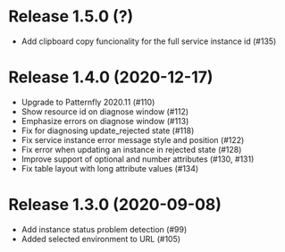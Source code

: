 # Release 1.5.0 (?)

- Add clipboard copy funcionality for the full service instance id (#135)

# Release 1.4.0 (2020-12-17)

- Upgrade to Patternfly 2020.11 (#110)
- Show resource id on diagnose window (#112)
- Emphasize errors on diagnose window (#113)
- Fix for diagnosing update_rejected state (#118)
- Fix service instance error message style and position (#122)
- Fix error when updating an instance in rejected state (#128)
- Improve support of optional and number attributes (#130, #131)
- Fix table layout with long attribute values (#134)

# Release 1.3.0 (2020-09-08)

- Add instance status problem detection (#99)
- Added selected environment to URL (#105)
